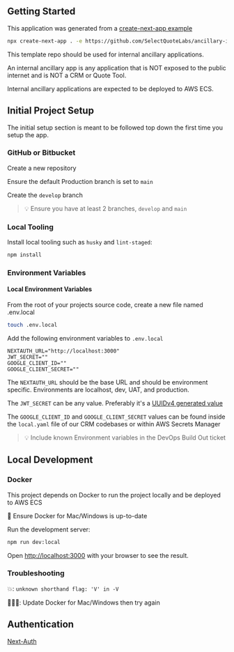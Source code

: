 ## Getting Started

This application was generated from a [create-next-app example](https://github.com/vercel/next.js/tree/canary/examples)

```bash
npx create-next-app . -e https://github.com/SelectQuoteLabs/ancillary-internal-app
```

This template repo should be used for internal ancillary applications.

An internal ancillary app is any application that is NOT exposed to the public internet and is NOT a CRM or Quote Tool.

Internal ancillary applications are expected to be deployed to AWS ECS.

## Initial Project Setup

The initial setup section is meant to be followed top down the first time you setup the app.

### GitHub or Bitbucket

Create a new repository

Ensure the default Production branch is set to `main`

Create the `develop` branch

> 💡 Ensure you have at least 2 branches, `develop` and `main`

### Local Tooling

Install local tooling such as `husky` and `lint-staged`:

```bash
npm install
```

### Environment Variables

#### Local Environment Variables

From the root of your projects source code, create a new file named .env.local

```bash
touch .env.local
```

Add the following environment variables to `.env.local`

```
NEXTAUTH_URL="http://localhost:3000"
JWT_SECRET=""
GOOGLE_CLIENT_ID=""
GOOGLE_CLIENT_SECRET=""
```

The `NEXTAUTH_URL` should be the base URL and should be environment specific. Environments are localhost, dev, UAT, and production.

The `JWT_SECRET` can be any value. Preferably it's a [UUIDv4 generated value](https://www.uuidgenerator.net/version4)

The `GOOGLE_CLIENT_ID` and `GOOGLE_CLIENT_SECRET` values can be found inside the `local.yaml` file of our CRM codebases or within AWS Secrets Manager

> 💡 Include known Environment variables in the DevOps Build Out ticket

## Local Development

### Docker

This project depends on Docker to run the project locally and be deployed to AWS ECS

🐳 Ensure Docker for Mac/Windows is up-to-date

Run the development server:

```bash
npm run dev:local
```

Open [http://localhost:3000](http://localhost:3000) with your browser to see the result.

### Troubleshooting

💥: `unknown shorthand flag: 'V' in -V`

👩🏼‍🔧: Update Docker for Mac/Windows then try again

## Authentication

[Next-Auth](https://next-auth.js.org/)

